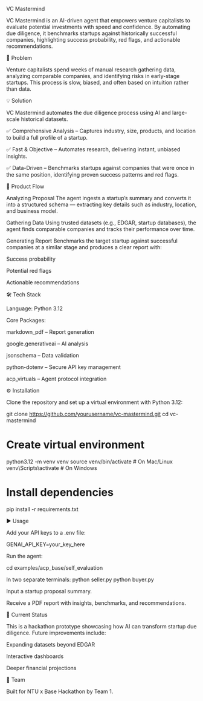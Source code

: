 VC Mastermind

VC Mastermind is an AI-driven agent that empowers venture capitalists to evaluate potential investments with speed and confidence.
By automating due diligence, it benchmarks startups against historically successful companies, highlighting success probability, red flags, and actionable recommendations.

🚀 Problem

Venture capitalists spend weeks of manual research gathering data, analyzing comparable companies, and identifying risks in early-stage startups. This process is slow, biased, and often based on intuition rather than data.

💡 Solution

VC Mastermind automates the due diligence process using AI and large-scale historical datasets.

✅ Comprehensive Analysis – Captures industry, size, products, and location to build a full profile of a startup.

✅ Fast & Objective – Automates research, delivering instant, unbiased insights.

✅ Data-Driven – Benchmarks startups against companies that were once in the same position, identifying proven success patterns and red flags.

🔄 Product Flow

Analyzing Proposal
The agent ingests a startup’s summary and converts it into a structured schema — extracting key details such as industry, location, and business model.

Gathering Data
Using trusted datasets (e.g., EDGAR, startup databases), the agent finds comparable companies and tracks their performance over time.

Generating Report
Benchmarks the target startup against successful companies at a similar stage and produces a clear report with:

Success probability

Potential red flags

Actionable recommendations

🛠 Tech Stack

Language: Python 3.12

Core Packages:

markdown_pdf – Report generation

google.generativeai – AI analysis

jsonschema – Data validation

python-dotenv – Secure API key management

acp_virtuals – Agent protocol integration

⚙️ Installation

Clone the repository and set up a virtual environment with Python 3.12:

git clone https://github.com/yourusername/vc-mastermind.git
cd vc-mastermind

# Create virtual environment
python3.12 -m venv venv
source venv/bin/activate   # On Mac/Linux
venv\Scripts\activate      # On Windows

# Install dependencies
pip install -r requirements.txt

▶️ Usage

Add your API keys to a .env file:

GENAI_API_KEY=your_key_here


Run the agent:

cd examples/acp_base/self_evaluation

In two separate terminals:
python seller.py
python buyer.py


Input a startup proposal summary.

Receive a PDF report with insights, benchmarks, and recommendations.

🎯 Current Status

This is a hackathon prototype showcasing how AI can transform startup due diligence.
Future improvements include:

Expanding datasets beyond EDGAR

Interactive dashboards

Deeper financial projections

👥 Team

Built for NTU x Base Hackathon by Team 1.
